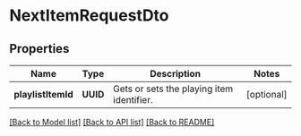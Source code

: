 # NextItemRequestDto

## Properties
Name | Type | Description | Notes
------------ | ------------- | ------------- | -------------
**playlistItemId** | **UUID** | Gets or sets the playing item identifier. | [optional] 

[[Back to Model list]](../README.md#documentation-for-models) [[Back to API list]](../README.md#documentation-for-api-endpoints) [[Back to README]](../README.md)


